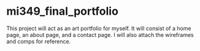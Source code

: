 # mi349_final_portfolio
This project will act as an art portfolio for myself.
It will consist of a home page, an about page, and
a contact page. I will also attach the wireframes and comps for reference.